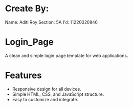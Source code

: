 # Create By:
Name: Aditi Roy
Section: 5A
I'd: 11220320846

# Login_Page
A clean and simple login page template for web applications.

# Features
- Responsive design for all devices.
- Simple HTML, CSS, and JavaScript structure.
- Easy to customize and integrate.
